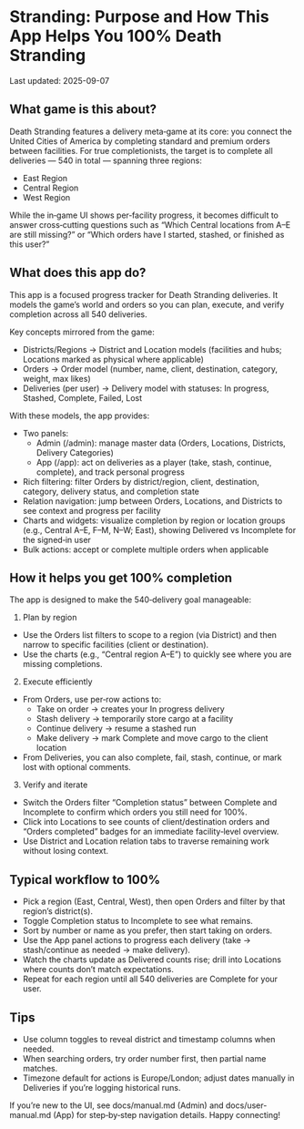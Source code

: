 # Stranding: Purpose and How This App Helps You 100% Death Stranding

Last updated: 2025-09-07

## What game is this about?

Death Stranding features a delivery meta‑game at its core: you connect the United Cities of America by completing
standard and premium orders between facilities. For true completionists, the target is to complete all deliveries — 540
in total — spanning three regions:

- East Region
- Central Region
- West Region

While the in‑game UI shows per‑facility progress, it becomes difficult to answer cross‑cutting questions such as “Which
Central locations from A–E are still missing?” or “Which orders have I started, stashed, or finished as this user?”

## What does this app do?

This app is a focused progress tracker for Death Stranding deliveries. It models the game’s world and orders so you can
plan, execute, and verify completion across all 540 deliveries.

Key concepts mirrored from the game:

- Districts/Regions → District and Location models (facilities and hubs; Locations marked as physical where applicable)
- Orders → Order model (number, name, client, destination, category, weight, max likes)
- Deliveries (per user) → Delivery model with statuses: In progress, Stashed, Complete, Failed, Lost

With these models, the app provides:

- Two panels:
    - Admin (/admin): manage master data (Orders, Locations, Districts, Delivery Categories)
    - App (/app): act on deliveries as a player (take, stash, continue, complete), and track personal progress
- Rich filtering: filter Orders by district/region, client, destination, category, delivery status, and completion state
- Relation navigation: jump between Orders, Locations, and Districts to see context and progress per facility
- Charts and widgets: visualize completion by region or location groups (e.g., Central A–E, F–M, N–W; East), showing
  Delivered vs Incomplete for the signed‑in user
- Bulk actions: accept or complete multiple orders when applicable

## How it helps you get 100% completion

The app is designed to make the 540‑delivery goal manageable:

1) Plan by region

- Use the Orders list filters to scope to a region (via District) and then narrow to specific facilities (client or
  destination).
- Use the charts (e.g., “Central region A–E”) to quickly see where you are missing completions.

2) Execute efficiently

- From Orders, use per‑row actions to:
    - Take on order → creates your In progress delivery
    - Stash delivery → temporarily store cargo at a facility
    - Continue delivery → resume a stashed run
    - Make delivery → mark Complete and move cargo to the client location
- From Deliveries, you can also complete, fail, stash, continue, or mark lost with optional comments.

3) Verify and iterate

- Switch the Orders filter “Completion status” between Complete and Incomplete to confirm which orders you still need
  for 100%.
- Click into Locations to see counts of client/destination orders and “Orders completed” badges for an immediate
  facility‑level overview.
- Use District and Location relation tabs to traverse remaining work without losing context.

## Typical workflow to 100%

- Pick a region (East, Central, West), then open Orders and filter by that region’s district(s).
- Toggle Completion status to Incomplete to see what remains.
- Sort by number or name as you prefer, then start taking on orders.
- Use the App panel actions to progress each delivery (take → stash/continue as needed → make delivery).
- Watch the charts update as Delivered counts rise; drill into Locations where counts don’t match expectations.
- Repeat for each region until all 540 deliveries are Complete for your user.

## Tips

- Use column toggles to reveal district and timestamp columns when needed.
- When searching orders, try order number first, then partial name matches.
- Timezone default for actions is Europe/London; adjust dates manually in Deliveries if you’re logging historical runs.

If you’re new to the UI, see docs/manual.md (Admin) and docs/user-manual.md (App) for step‑by‑step navigation details.
Happy connecting!

